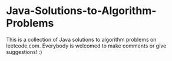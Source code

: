 # Java-Solutions-to-Algorithm-Problems
This is a collection of Java solutions to algorithm problems on leetcode.com. 
Everybody is welcomed to make comments or give suggestions! :)
